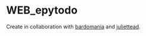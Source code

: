 # WEB_epytodo

Create in collaboration with [bardomania](https://github.com/bardomania) and [juliettead](https://github.com/hadrienm).